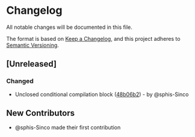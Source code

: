 # Changelog
All notable changes will be documented in this file.

The format is based on [Keep a Changelog](https://keepachangelog.com/en/1.0.0/),
and this project adheres to [Semantic Versioning](https://semver.org/spec/v2.0.0.html).

## [Unreleased]

### Changed
- Unclosed conditional compilation block ([48b06b2](https://github.com/Sphis-Sinco/The-Sinco-Engine/commit/48b06b2fab400b5539fb19dc33170cd915b63a9e)) - by @sphis-Sinco

## New Contributors
* @sphis-Sinco made their first contribution

<!-- ## [0.1.0] - 2025-04-05 -->
